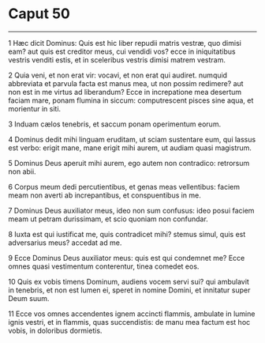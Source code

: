 # Caput 50

***

1 Hæc dicit Dominus: Quis est hic liber repudii matris vestræ, quo dimisi eam? aut quis est creditor meus, cui vendidi vos? ecce in iniquitatibus vestris venditi estis, et in sceleribus vestris dimisi matrem vestram.

2 Quia veni, et non erat vir: vocavi, et non erat qui audiret. numquid abbreviata et parvula facta est manus mea, ut non possim redimere? aut non est in me virtus ad liberandum? Ecce in increpatione mea desertum faciam mare, ponam flumina in siccum: computrescent pisces sine aqua, et morientur in siti.

3 Induam cælos tenebris, et saccum ponam operimentum eorum.

4 Dominus dedit mihi linguam eruditam, ut sciam sustentare eum, qui lassus est verbo: erigit mane, mane erigit mihi aurem, ut audiam quasi magistrum.

5 Dominus Deus aperuit mihi aurem, ego autem non contradico: retrorsum non abii.

6 Corpus meum dedi percutientibus, et genas meas vellentibus: faciem meam non averti ab increpantibus, et conspuentibus in me.

7 Dominus Deus auxiliator meus, ideo non sum confusus: ideo posui faciem meam ut petram durissimam, et scio quoniam non confundar.

8 Iuxta est qui iustificat me, quis contradicet mihi? stemus simul, quis est adversarius meus? accedat ad me.

9 Ecce Dominus Deus auxiliator meus: quis est qui condemnet me? Ecce omnes quasi vestimentum conterentur, tinea comedet eos.

10 Quis ex vobis timens Dominum, audiens vocem servi sui? qui ambulavit in tenebris, et non est lumen ei, speret in nomine Domini, et innitatur super Deum suum.

11 Ecce vos omnes accendentes ignem accincti flammis, ambulate in lumine ignis vestri, et in flammis, quas succendistis: de manu mea factum est hoc vobis, in doloribus dormietis.

